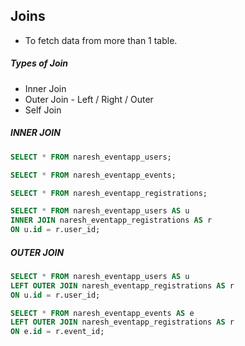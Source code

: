 ## Joins
* To fetch data from more than 1 table.

##### Types of Join
* Inner Join
* Outer Join - Left / Right / Outer
* Self Join


#####  INNER JOIN

```sql
SELECT * FROM naresh_eventapp_users;

SELECT * FROM naresh_eventapp_events;

SELECT * FROM naresh_eventapp_registrations;

SELECT * FROM naresh_eventapp_users AS u
INNER JOIN naresh_eventapp_registrations AS r
ON u.id = r.user_id;
```

##### OUTER JOIN

```sql
SELECT * FROM naresh_eventapp_users AS u
LEFT OUTER JOIN naresh_eventapp_registrations AS r
ON u.id = r.user_id;

SELECT * FROM naresh_eventapp_events AS e
LEFT OUTER JOIN naresh_eventapp_registrations AS r
ON e.id = r.event_id;
```


